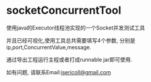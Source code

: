 socketConcurrentTool
====================

使用java的Executor线程池实现的一个Socket并发测试工具

并且已经可视化,使用工具总共需要填写4个参数, 分别是ip,port,ConcurrentValue,message.

通过导出工程运行主程或者打成runnable jar即可使用.

如有问题, 请联系Email:isericoll@gmail.com